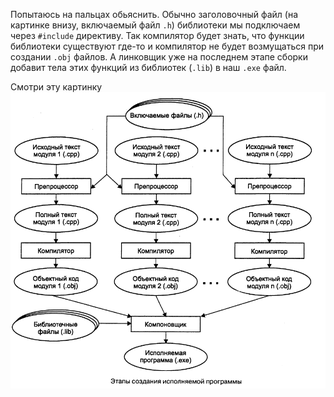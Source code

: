 Попытаюсь на пальцах обьяснить. Обычно заголовочный файл (на картинке внизу, включаемый файл `.h`) библиотеки мы подключаем через `#include` директиву. Так компилятор будет знать, что функции библиотеки существуют где-то и компилятор не будет возмущаться при создании `.obj` файлов. А линковщик уже на последнем этапе сборки добавит тела этих функций из библиотек (`.lib`) в наш `.exe` файл.

Смотри эту картинку
![Этапы сборки](./Этапы-создания-исполняемой-программы-на-C++.png)
